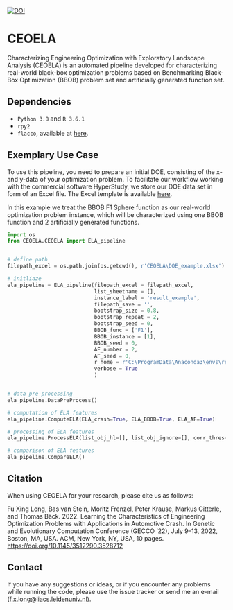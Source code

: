 [![DOI](https://zenodo.org/badge/480536772.svg)](https://zenodo.org/badge/latestdoi/480536772)

# CEOELA
Characterizing Engineering Optimization with Exploratory Landscape Analysis (CEOELA) is an automated pipeline developed for characterizing real-world black-box optimization problems based on Benchmarking Black-Box Optimization (BBOB) problem set and artificially generated function set.

## Dependencies

* `Python 3.8` and `R 3.6.1`
* `rpy2`
* `flacco`, available at [here](https://github.com/kerschke/flacco).

## Exemplary Use Case

To use this pipeline, you need to prepare an initial DOE, consisting of the x- and y-data of your optimization problem. To facilitate our workflow working with the commercial software HyperStudy, we store our DOE data set in form of an Excel file. The Excel template is available [here](https://github.com/fx-long/CEOELA/blob/main/CEOELA/doe_template.xlsx).

In this example we treat the BBOB F1 Sphere function as our real-world optimization problem instance, which will be characterized using one BBOB function and 2 artificially generated functions.

```python
import os
from CEOELA.CEOELA import ELA_pipeline


# define path
filepath_excel = os.path.join(os.getcwd(), r'CEOELA\DOE_example.xlsx')

# initliaze
ela_pipeline = ELA_pipeline(filepath_excel = filepath_excel,
                            list_sheetname = [],
                            instance_label = 'result_example',
                            filepath_save = '',
                            bootstrap_size = 0.8,
                            bootstrap_repeat = 2,
                            bootstrap_seed = 0,
                            BBOB_func = ['F1'], 
                            BBOB_instance = [1],
                            BBOB_seed = 0,
                            AF_number = 2,
                            AF_seed = 0,
                            r_home = r'C:\ProgramData\Anaconda3\envs\rstudio\lib\R',
                            verbose = True
                            )


# data pre-processing
ela_pipeline.DataPreProcess()

# computation of ELA features
ela_pipeline.ComputeELA(ELA_crash=True, ELA_BBOB=True, ELA_AF=True)

# processing of ELA features
ela_pipeline.ProcessELA(list_obj_hl=[], list_obj_ignore=[], corr_thres=0.95, corr_ignore=[])

# comparison of ELA features
ela_pipeline.CompareELA()
```

## Citation
 
When using CEOELA for your research, please cite us as follows:

Fu Xing Long, Bas van Stein, Moritz Frenzel, Peter Krause, Markus Gitterle, and Thomas Bäck. 2022. Learning the Characteristics of Engineering Optimization Problems with Applications in Automotive Crash. In Genetic and Evolutionary Computation Conference (GECCO ’22), July 9–13, 2022, Boston, MA, USA. ACM, New York, NY, USA, 10 pages. https://doi.org/10.1145/3512290.3528712

## Contact

If you have any suggestions or ideas, or if you encounter any problems while running the code, please use the issue tracker or send me an e-mail (f.x.long@liacs.leidenuniv.nl).
